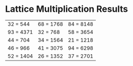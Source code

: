 # Lattice Multiplication Results

|   |   |   |
|---|---|---|
| 32 = 544 | 68 = 1768 | 84 = 8148 |
| 93 = 4371 | 32 = 768 | 58 = 3654 |
| 44 = 704 | 34 = 1564 | 21 = 1218 |
| 46 = 966 | 41 = 3075 | 94 = 6298 |
| 52 = 1404 | 26 = 1352 | 37 = 2701 |
